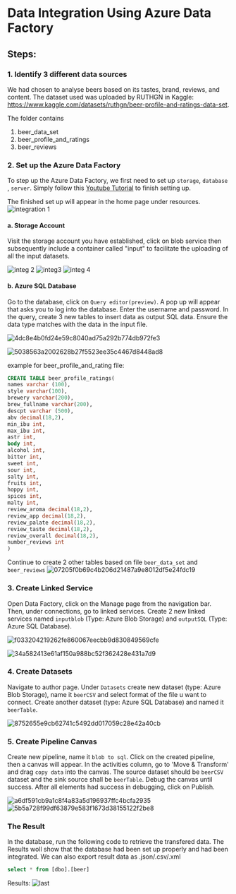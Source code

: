 # Data Integration Using Azure Data Factory 

## Steps:

### 1. Identify 3 different data sources
We had chosen to analyse beers based on its tastes, brand, reviews, and content. The dataset used was uploaded by RUTHGN in Kaggle: https://www.kaggle.com/datasets/ruthgn/beer-profile-and-ratings-data-set.

The folder contains 
1. beer_data_set
2. beer_profile_and_ratings
3. beer_reviews

### 2. Set up the Azure Data Factory
To step up the Azure Data Factory, we first need to set up `storage`, `database` , `server`.
Simply follow this [Youtube Tutorial](https://youtu.be/EpDkxTHAhOs) to finish setting up.

The finished set up will appear in the home page under resources.
![integration 1](https://github.com/drshahizan/special-topic-data-engineering/assets/96984290/759831d6-cdfa-4421-a97d-6aab51985d38)

#### a. Storage Account
Visit the storage account you have established, click on blob service then subsequently include a container called "input" to facilitate the uploading of all the input datasets. 

![integ 2](https://github.com/drshahizan/special-topic-data-engineering/assets/96984290/2c5f32be-194f-4c4f-aeeb-1fa5e7db5826) ![integ3](https://github.com/drshahizan/special-topic-data-engineering/assets/96984290/82e265e9-32cf-4145-8fa0-58fdb4c85ef8)
![integ 4](https://github.com/drshahizan/special-topic-data-engineering/assets/96984290/dc7f41e9-5445-4e63-b69e-4d99af7a7a17)

#### b. Azure SQL Database
Go to the database, click on `Query editor(preview)`. A pop up will appear that asks you to log into the database. Enter the username and password. In the query, create 3 new tables to insert data as output SQL data. Ensure the data type matches with the data in the input file.

![4dc8e4b0fd24e59c8040ad75a292b774db972fe3](https://github.com/drshahizan/special-topic-data-engineering/assets/96984290/ba3c7f9c-b63b-4a2d-a60f-caeffd80a3cc)

![5038563a2002628b27f5523ee35c4467d8448ad8](https://github.com/drshahizan/special-topic-data-engineering/assets/96984290/a9da97c1-cf5a-49f9-ad33-1bd0eb32449b)

example for beer_profile_and_rating file:
```sql
CREATE TABLE beer_profile_ratings(
names varchar (100),
style varchar(100),
brewery varchar(200),
brew_fullname varchar(200),
descpt varchar (500),
abv decimal(18,2),
min_ibu int,
max_ibu int,
astr int,
body int,
alcohol int,
bitter int,
sweet int,
sour int,
salty int,
fruits int,
hoppy int,
spices int,
malty int,
review_aroma decimal(18,2),
review_app decimal(18,2),
review_palate decimal(18,2),
review_taste decimal(18,2),
review_overall decimal(18,2),
number_reviews int
)
```
Continue to create 2 other tables based on file `beer_data_set` and `beer_reviews`
![07205f0b69c4b206d21487a9e8012df5e24fdc19](https://github.com/drshahizan/special-topic-data-engineering/assets/96984290/cabba126-8b79-4929-b75f-ccf5430021e0)

### 3. Create Linked Service
Open Data Factory, click on the Manage page from the navigation bar. Then, under connections, go to linked services. Create 2 new linked services named `inputblob` (Type: Azure Blob Storage) and `outputSQL` (Type: Azure SQL Database).

![f033204219262fe860067eecbb9d830849569cfe](https://github.com/drshahizan/special-topic-data-engineering/assets/96984290/74a93832-5cef-4f87-a85d-96fc3adf018c)

![34a582413e61af150a988bc52f362428e431a7d9](https://github.com/drshahizan/special-topic-data-engineering/assets/96984290/50f00834-799b-4f04-8287-8463e473aa85)

### 4. Create Datasets
Navigate to author page. Under `Datasets` create new dataset (type: Azure Blob Storage), name it `beerCSV` and select format of the file u want to connect. Create another dataset (type: Azure SQL Database) and named it  `beerTable`.

![8752655e9cb62741c5492dd017059c28e42a40cb](https://github.com/drshahizan/special-topic-data-engineering/assets/96984290/5b77eb58-3e0b-4b0a-af0b-0ee9970820b1)

### 5. Create Pipeline Canvas
Create new pipeline, name it `blob to sql`. Click on the created pipeline, then a canvas will appear. In the activities column, go to 'Move & Transform' and drag `copy data` into the canvas. The source dataset should be `beerCSV` dataset and the sink source shall be `beerTable`. Debug the canvas until success. After all elements had success in debugging, click on Publish.

![a6df591cb9a1c8f4a83a5d196937ffc4bcfa2935](https://github.com/drshahizan/special-topic-data-engineering/assets/96984290/bca1a36c-0139-498f-8f77-4b05ddcf3489)
![5b5a728f99df63879e583f1673d38155122f2be8](https://github.com/drshahizan/special-topic-data-engineering/assets/96984290/00a287b3-94f7-4abe-a63a-b8a65dc40b80)

### The Result
In the database, run the following code to retrieve the transfered data. The Results woll show that the database had been set up properly and had been integrated. We can also export result data as .json/.csv/.xml

```sql
select * from [dbo].[beer]
```
Results:
![last](https://github.com/drshahizan/special-topic-data-engineering/assets/96984290/fbf264b1-6a4f-4e22-a82a-a6b83ff451f4)





